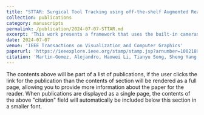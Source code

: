```yaml
---
title: "STTAR: Surgical Tool Tracking using off-the-shelf Augmented Reality Head-Mounted Displays"
collection: publications
category: manuscripts
permalink: /publication/2024-07-07-STTAR.md
excerpt: 'This work presents a framework that uses the built-in cameras of Augmented Reality (AR) Head-Mounted Displays (HMDs) to enable accurate tracking of retro-reflective markers without the need to integrate any additional electronics into the HMD. The proposed framework can simultaneously track multiple tools without having previous knowledge of their geometry and only requires establishing a local network between the headset and a workstation. Our results show that the tracking and detection of the markers can be achieved with an accuracy of 0.09 ± 0.06 mm on lateral translation, 0.42 ± 0.32 mm on longitudinal translation and 0.80 ± 0.39◦ for rotations around the vertical axis.'
date: 2024-07-07
venue: 'IEEE Transactions on Visualization and Computer Graphics'
paperurl: 'https://ieeexplore.ieee.org/stamp/stamp.jsp?arnumber=10021890'
citation: 'Martin-Gomez, Alejandro, Haowei Li, Tianyu Song, Sheng Yang, Guangzhi Wang, Hui Ding, Nassir Navab, Zhe Zhao, and Mehran Armand. (2024). &quot;STTAR: Surgical Tool Tracking using off-the-shelf Augmented Reality Head-Mounted Displays.&quot; <i>In IEEE Transactions on Visualization and Computer Graphics</i>. 30(7) pp. 3578-3593.'
---
```


The contents above will be part of a list of publications, if the user clicks the link for the publication than the contents of section will be rendered as a full page, allowing you to provide more information about the paper for the reader. When publications are displayed as a single page, the contents of the above "citation" field will automatically be included below this section in a smaller font.
